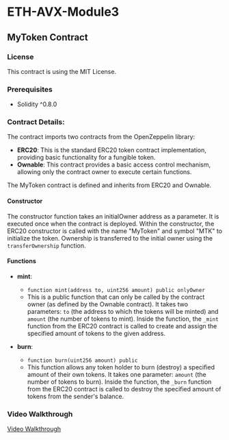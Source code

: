 # ETH-AVX-Module3

## MyToken Contract

### License
This contract is using the MIT License.

### Prerequisites
- Solidity ^0.8.0

### Contract Details:
The contract imports two contracts from the OpenZeppelin library:

- **ERC20**: This is the standard ERC20 token contract implementation, providing basic functionality for a fungible token.
- **Ownable**: This contract provides a basic access control mechanism, allowing only the contract owner to execute certain functions.

The MyToken contract is defined and inherits from ERC20 and Ownable.

#### Constructor
The constructor function takes an initialOwner address as a parameter. It is executed once when the contract is deployed. Within the constructor, the ERC20 constructor is called with the name "MyToken" and symbol "MTK" to initialize the token. Ownership is transferred to the initial owner using the `transferOwnership` function.

#### Functions

- **mint**: 
  - `function mint(address to, uint256 amount) public onlyOwner`
  - This is a public function that can only be called by the contract owner (as defined by the Ownable contract). It takes two parameters: `to` (the address to which the tokens will be minted) and `amount` (the number of tokens to mint). Inside the function, the `_mint` function from the ERC20 contract is called to create and assign the specified amount of tokens to the given address.

- **burn**: 
  - `function burn(uint256 amount) public`
  - This function allows any token holder to burn (destroy) a specified amount of their own tokens. It takes one parameter: `amount` (the number of tokens to burn). Inside the function, the `_burn` function from the ERC20 contract is called to destroy the specified amount of tokens from the sender's balance.

### Video Walkthrough
[Video Walkthrough](https://www.loom.com/share/f34fc97acf01461ba37facf9151c66d2)

